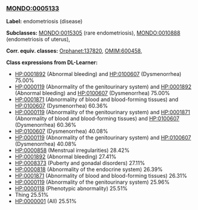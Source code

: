 
### [MONDO:0005133](http://purl.obolibrary.org/obo/MONDO_0005133)
**Label:** endometriosis (disease)

**Subclasses:** [MONDO:0015305](http://purl.obolibrary.org/obo/MONDO_0015305) (rare endometriosis), [MONDO:0010888](http://purl.obolibrary.org/obo/MONDO_0010888) (endometriosis of uterus), 

**Corr. equiv. classes:** [Orphanet:137820](http://www.orpha.net/ORDO/Orphanet_137820), [OMIM:600458](http://purl.obolibrary.org/obo/OMIM_600458), 

**Class expressions from DL-Learner:**

- [HP:0001892](http://purl.obolibrary.org/obo/HP_0001892) (Abnormal bleeding) and [HP:0100607](http://purl.obolibrary.org/obo/HP_0100607) (Dysmenorrhea) 75.00%
- [HP:0000119](http://purl.obolibrary.org/obo/HP_0000119) (Abnormality of the genitourinary system) and [HP:0001892](http://purl.obolibrary.org/obo/HP_0001892) (Abnormal bleeding) and [HP:0100607](http://purl.obolibrary.org/obo/HP_0100607) (Dysmenorrhea) 75.00%
- [HP:0001871](http://purl.obolibrary.org/obo/HP_0001871) (Abnormality of blood and blood-forming tissues) and [HP:0100607](http://purl.obolibrary.org/obo/HP_0100607) (Dysmenorrhea) 60.36%
- [HP:0000119](http://purl.obolibrary.org/obo/HP_0000119) (Abnormality of the genitourinary system) and [HP:0001871](http://purl.obolibrary.org/obo/HP_0001871) (Abnormality of blood and blood-forming tissues) and [HP:0100607](http://purl.obolibrary.org/obo/HP_0100607) (Dysmenorrhea) 60.36%
- [HP:0100607](http://purl.obolibrary.org/obo/HP_0100607) (Dysmenorrhea) 40.08%
- [HP:0000119](http://purl.obolibrary.org/obo/HP_0000119) (Abnormality of the genitourinary system) and [HP:0100607](http://purl.obolibrary.org/obo/HP_0100607) (Dysmenorrhea) 40.08%
- [HP:0000858](http://purl.obolibrary.org/obo/HP_0000858) (Menstrual irregularities) 28.42%
- [HP:0001892](http://purl.obolibrary.org/obo/HP_0001892) (Abnormal bleeding) 27.41%
- [HP:0008373](http://purl.obolibrary.org/obo/HP_0008373) (Puberty and gonadal disorders) 27.11%
- [HP:0000818](http://purl.obolibrary.org/obo/HP_0000818) (Abnormality of the endocrine system) 26.39%
- [HP:0001871](http://purl.obolibrary.org/obo/HP_0001871) (Abnormality of blood and blood-forming tissues) 26.31%
- [HP:0000119](http://purl.obolibrary.org/obo/HP_0000119) (Abnormality of the genitourinary system) 25.96%
- [HP:0000118](http://purl.obolibrary.org/obo/HP_0000118) (Phenotypic abnormality) 25.51%
- Thing 25.51%
- [HP:0000001](http://purl.obolibrary.org/obo/HP_0000001) (All) 25.51%


